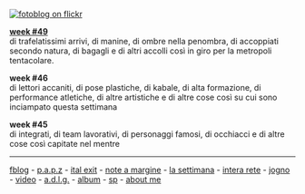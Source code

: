 [![](https://live.staticflickr.com/65535/49136129128_4e264254f1_o.png "fotoblog on flickr")](https://www.flickr.com/photos/cacioman/)  


[**week #49**](/19wk49newsletter.md)  
di trafelatissimi arrivi, di manine, di ombre nella penombra, di accoppiati secondo natura, di bagagli e di altri accolli così in giro per la metropoli tentacolare. 

**week #46**  
di lettori accaniti, di pose plastiche, di kabale, di alta formazione, di performance atletiche, di altre artistiche e di altre cose così su cui sono inciampato questa settimana   

**week #45**  
di integrati, di team lavorativi, di personaggi famosi, di occhiacci e di altre cose così capitate nel mentre  

---  
[fblog](https://www.flickr.com/photos/cacioman/) - [p.a.p.z](/papz.md) - [ital exit](/italexit.md) - [note a margine](/incrociati.md) - [la settimana](/lasettimana.md) - [intera rete](/interarete.md) - [jogno](/jogno.md) - [video](https://www.youtube.com/channel/UCDoy-lXaaJVugJ9bLVSXGJw?view_as=subscriber) - [a.d.l.g.](https://www.youtube.com/channel/UC8B2bq3VdPtSeLzryWwNAlQ) - [album](https://www.instagram.com/cacioman63/) - [sp](https://t.me/cacioshared) - [about me](/aboutme.md)  
    


